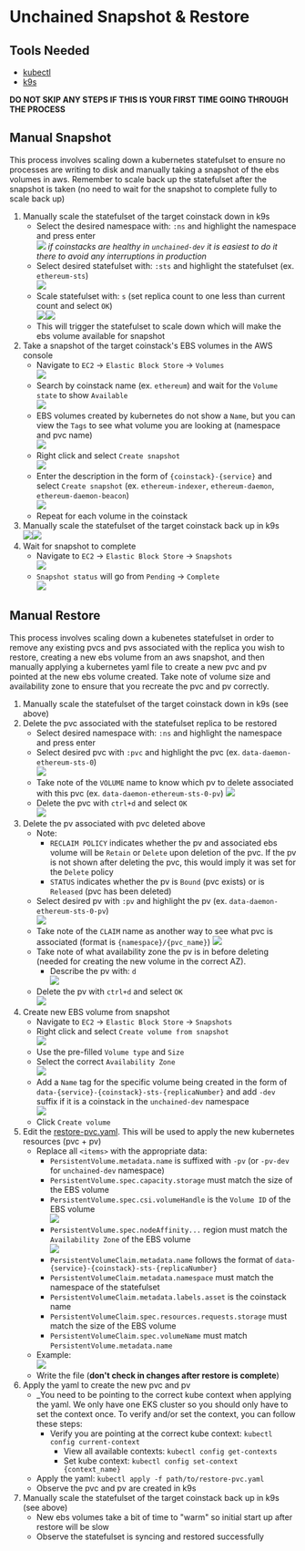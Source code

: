 
# Unchained Snapshot & Restore

## Tools Needed
- [kubectl](https://kubernetes.io/docs/reference/kubectl/)
- [k9s](https://k9scli.io/)

**DO NOT SKIP ANY STEPS IF THIS IS YOUR FIRST TIME GOING THROUGH THE PROCESS**

## Manual Snapshot

This process involves scaling down a kubernetes statefulset to ensure no processes are writing to disk and manually taking a snapshot of the ebs volumes in aws. Remember to scale back up the statefulset after the snapshot is taken (no need to wait for the snapshot to complete fully to scale back up)

1. Manually scale the statefulset of the target coinstack down in k9s
	- Select the desired namespace with: `:ns` and highlight the namespace and press enter  
	![](k9s-ns.png)
	_if coinstacks are healthy in `unchained-dev` it is easiest to do it there to avoid any interruptions in production_  
	- Select desired statefulset with: `:sts` and highlight the statefulset (ex. `ethereum-sts`)  
	![](k9s-sts.png)
	- Scale statefulset with: `s` (set replica count to one less than current count and select `OK`)  
	![](k9s-s-replicas-1.png)![](k9s-s-replicas-0.png)
	- This will trigger the statefulset to scale down which will make the ebs volume available for snapshot
1. Take a snapshot of the target coinstack's EBS volumes in the AWS console
	- Navigate to `EC2` -> `Elastic Block Store` -> `Volumes`  
	![](aws-volumes-nav.png)
	- Search by coinstack name (ex. `ethereum`) and wait for the `Volume state` to show `Available`  
	![](aws-volumes-search.png)
	- EBS volumes created by kubernetes do not show a `Name`, but you can view the `Tags` to see what volume you are looking at (namespace and pvc name)  
	![](aws-volumes-tags.png)
	- Right click and select `Create snapshot`  
	![](aws-volumes-create-snapshot.png)
	- Enter the description in the form of `{coinstack}-{service}` and select `Create snapshot` (ex. `ethereum-indexer`, `ethereum-daemon`, `ethereum-daemon-beacon`)  
	![](aws-volumes-create-snapshot-details.png)
	- Repeat for each volume in the coinstack
1. Manually scale the statefulset of the target coinstack back up in k9s  
	![](k9s-s-replicas-0.png)![](k9s-s-replicas-1.png)
1. Wait for snapshot to complete 
	- Navigate to `EC2` -> `Elastic Block Store` -> `Snapshots`  
	![](aws-snapshots-nav.png)
	- `Snapshot status` will go from `Pending` -> `Complete`  
	![](aws-snapshots-status.png)

## Manual Restore

This process involves scaling down a kubenetes statefulset in order to remove any existing pvcs and pvs associated with the replica you wish to restore, creating a new ebs volume from an aws snapshot, and then manually applying a kubernetes yaml file to create a new pvc and pv pointed at the new ebs volume created. Take note of volume size and availability zone to ensure that you recreate the pvc and pv correctly.

1. Manually scale the statefulset of the target coinstack down in k9s (see above)
1. Delete the pvc associated with the statefulset replica to be restored
	- Select desired namespace with: `:ns` and highlight the namespace and press enter  
	- Select desired pvc with `:pvc` and highlight the pvc (ex. `data-daemon-ethereum-sts-0`)  
	![](pvc.png)
	- Take note of the `VOLUME` name to know which pv to delete associated with this pvc (ex. `data-daemon-ethereum-sts-0-pv`)
	![](pvc-volume-name.png)
	- Delete the pvc with `ctrl+d` and select `OK`  
	![](pvc-delete.png)
1. Delete the pv associated with pvc deleted above
	- Note:
		- `RECLAIM POLICY` indicates whether the pv and associated ebs volume will be `Retain` or `Delete` upon deletion of the pvc. If the pv is not shown after deleting the pvc, this would imply it was set for the `Delete` policy
		- `STATUS` indicates whether the pv is `Bound` (pvc exists) or is `Released` (pvc has been deleted)
	- Select desired pv with `:pv` and highlight the pv (ex. `data-daemon-ethereum-sts-0-pv`)  
	![](pv.png)
	- Take note of the `CLAIM` name as another way to see what pvc is associated (format is `{namespace}/{pvc_name}`)
	![](pv-claim-name.png)
	- Take note of what availability zone the pv is in before deleting (needed for creating the new volume in the correct AZ).
		- Describe the pv with: `d`  
		![](pv-az.png)
	- Delete the pv with `ctrl+d` and select `OK`  
	![](pv-delete.png)
1. Create new EBS volume from snapshot
	- Navigate to `EC2` -> `Elastic Block Store` -> `Snapshots`
	- Right click and select `Create volume from snapshot`  
	![](aws-snapshots-create-volume.png)
	- Use the pre-filled `Volume type` and `Size`
	- Select the correct `Availability Zone`  
	![](aws-snapshots-create-volume-details-az.png)
	- Add a `Name` tag for the specific volume being created in the form of `data-{service}-{coinstack}-sts-{replicaNumber}` and add `-dev` suffix if it is a coinstack in the `unchained-dev` namespace  
	![](aws-snapshots-create-volume-details-tags.png)
	- Click `Create volume`
1. Edit the [restore-pvc.yaml](./restore-pvc.yaml). This will be used to apply the new kubernetes resources (pvc + pv)
	- Replace all `<items>` with the appropriate data:
		- `PersistentVolume.metadata.name` is suffixed with `-pv` (or `-pv-dev` for `unchained-dev` namespace)
		- `PersistentVolume.spec.capacity.storage` must match the size of the EBS volume
		- `PersistentVolume.spec.csi.volumeHandle` is the `Volume ID` of the EBS volume  
		![](aws-volume-id.png)
		- `PersistentVolume.spec.nodeAffinity...` region must match the `Availability Zone` of the EBS volume  
		![](aws-volume-az.png)
		- `PersistentVolumeClaim.metadata.name` follows the format of `data-{service}-{coinstack}-sts-{replicaNumber}`
		- `PersistentVolumeClaim.metadata.namespace` must match the namespace of the statefulset
		- `PersistentVolumeClaim.metadata.labels.asset` is the coinstack name
		- `PersistentVolumeClaim.spec.resources.requests.storage` must match the size of the EBS volume
		- `PersistentVolumeClaim.spec.volumeName` must match `PersistentVolume.metadata.name`
	- Example:  
	![](restore-pvc-example.png)
	- Write the file (**don't check in changes after restore is complete**)
1. Apply the yaml to create the new pvc and pv
	- _You need to be pointing to the correct kube context when applying the yaml. We only have one EKS cluster so you should only have to set the context once. To verify and/or set the context, you can follow these steps:
		- Verify you are pointing at the correct kube context: `kubectl config current-context`
			- View all available contexts: `kubectl config get-contexts`
			- Set kube context: `kubectl config set-context {context_name}`
	- Apply the yaml: `kubectl apply -f path/to/restore-pvc.yaml`
	- Observe the pvc and pv are created in k9s
1. Manually scale the statefulset of the target coinstack back up in k9s (see above)
	- New ebs volumes take a bit of time to "warm" so initial start up after restore will be slow
	- Observe the statefulset is syncing and restored successfully